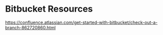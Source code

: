 # Bitbucket Resources

https://confluence.atlassian.com/get-started-with-bitbucket/check-out-a-branch-862720860.html
